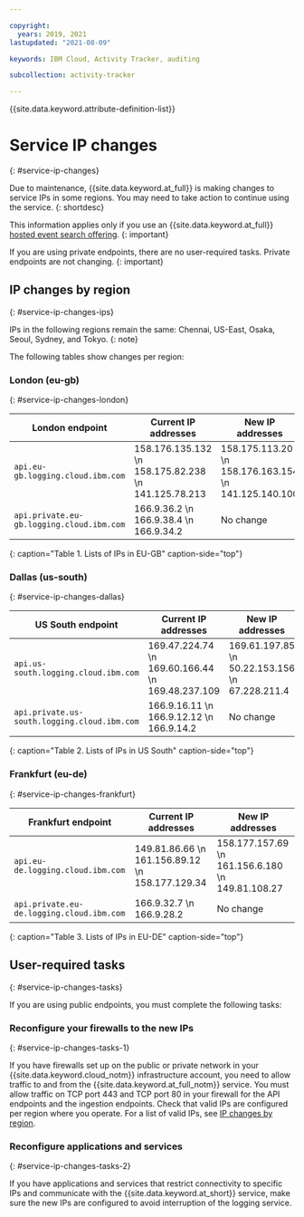 ```yaml
---

copyright:
  years: 2019, 2021
lastupdated: "2021-08-09"

keywords: IBM Cloud, Activity Tracker, auditing

subcollection: activity-tracker

---
```


{{site.data.keyword.attribute-definition-list}}


# Service IP changes
{: #service-ip-changes}

Due to maintenance, {{site.data.keyword.at_full}} is making changes to service IPs in some regions. You may need to take action to continue using the service.
{: shortdesc}

This information applies only if you use an {{site.data.keyword.at_full}} [hosted event search offering](/docs/activity-tracker?topic=activity-tracker-service_plan).
{: important}


If you are using private endpoints, there are no user-required tasks. Private endpoints are not changing.
{: important}

## IP changes by region
{: #service-ip-changes-ips}

IPs in the following regions remain the same: Chennai, US-East, Osaka, Seoul, Sydney, and Tokyo.
{: note}


The following tables show changes per region:

### London (eu-gb)
{: #service-ip-changes-london}

| London endpoint                                    | Current IP addresses                                      | New IP addresses |
|----------------------------------------------------|-----------------------------------------------------------|-------------------------------------------|
| `api.eu-gb.logging.cloud.ibm.com`                  | 158.176.135.132   \n 158.175.82.238   \n 141.125.78.213   | 158.175.113.20   \n 158.176.163.154   \n 141.125.140.100 |
| `api.private.eu-gb.logging.cloud.ibm.com`          | 166.9.36.2   \n 166.9.38.4   \n 166.9.34.2                | No change |
{: caption="Table 1. Lists of IPs in EU-GB" caption-side="top"}

### Dallas (us-south)
{: #service-ip-changes-dallas}

| US South endpoint                                     | Current IP addresses                                      | New IP addresses  |
|-------------------------------------------------------|-----------------------------------------------------------|-------------------------------------------|
| `api.us-south.logging.cloud.ibm.com`                  | 169.47.224.74   \n 169.60.166.44   \n 169.48.237.109      | 169.61.197.85   \n 50.22.153.156   \n 67.228.211.4 |
| `api.private.us-south.logging.cloud.ibm.com`          | 166.9.16.11   \n 166.9.12.12   \n 166.9.14.2              | No change |
{: caption="Table 2. Lists of IPs in US South" caption-side="top"}




### Frankfurt (eu-de)
{: #service-ip-changes-frankfurt}

| Frankfurt endpoint                                 | Current IP addresses                                      | New IP addresses  |
|----------------------------------------------------|-----------------------------------------------------------|-------------------------------------------|
| `api.eu-de.logging.cloud.ibm.com`                  | 149.81.86.66   \n 161.156.89.12   \n 158.177.129.34       | 158.177.157.69   \n 161.156.6.180   \n 149.81.108.27 |
| `api.private.eu-de.logging.cloud.ibm.com`          | 166.9.32.7   \n 166.9.28.2                                | No change |
{: caption="Table 3. Lists of IPs in EU-DE" caption-side="top"}



## User-required tasks
{: #service-ip-changes-tasks}

If you are using public endpoints, you must complete the following tasks:

### Reconfigure your firewalls to the new IPs
{: #service-ip-changes-tasks-1}

If you have firewalls set up on the public or private network in your {{site.data.keyword.cloud_notm}} infrastructure account, you need to allow traffic to and from the {{site.data.keyword.at_full_notm}} service. You must allow traffic on TCP port 443 and TCP port 80 in your firewall for the API endpoints and the ingestion endpoints. Check that valid IPs are configured per region where you operate. For a list of valid IPs, see [IP changes by region](/docs/activity-tracker?topic=activity-tracker-service-ip-changes#service-ip-changes-ips).

### Reconfigure applications and services
{: #service-ip-changes-tasks-2}

If you have applications and services that restrict connectivity to specific IPs and communicate with the {{site.data.keyword.at_short}} service, make sure the new IPs are configured to avoid interruption of the logging service.




